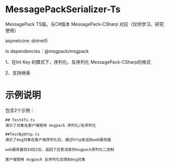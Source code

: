 # MessagePackSerializer-Ts
MessagePack TS版，与C#版本  MessagePack-CSharp 对应（仅供学习、研究使用）

aspnetcore: dotnet5

ts dependencies：@msgpack/msgpack

1、在Int Key 的模式下，序列化、反序列化 MessagePack-CSharp的格式

2、支持继承

# 示例说明
包含2个示例：
    
    ## Test4Ts.ts
    演示了对象在客户端使用 msgpack 序列化/反序列化

    ##TestByHttp.ts
    演示了msg对象在客户端序列化后，通过http发送到web服务器
    
    web服务器将Id加1后，返回了应答消息的msgpack序列化二进制
    
    客户端使用 msgpack 反序列化后得到msg对象
